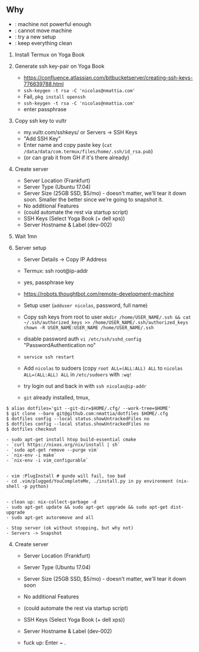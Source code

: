 ## Why
* : machine not powerful enough
* : cannot move machine
* : try a new setup
* : keep everything clean

1. Install Termux on Yoga Book
2. Generate ssh key-pair on Yoga Book
    - https://confluence.atlassian.com/bitbucketserver/creating-ssh-keys-776639788.html
    - `ssh-keygen -t rsa -C 'nicolas@nmattia.com'`
    - Fail, `pkg install openssh`
    - `ssh-keygen -t rsa -C 'nicolas@nmattia.com'`
    - enter passphrase

3. Copy ssh key to vultr
    - my.vultr.com/sshkeys/ or Servers -> SSH Keys
    - "Add SSH Key"
    - Enter name and copy paste key (`cat /data/data/com.termux/files/home/.ssh/id_rsa.pub`)
    - (or can grab it from GH if it's there already)

4. Create server
    - Server Location (Frankfurt)
    - Server Type (Ubuntu 17.04)
    - Server Size (25GB SSD, $5/mo) - doesn't matter, we'll tear it down soon.
      Smaller the better since we're going to snapshot it.
    - No additional Features
    - (could automate the rest via startup script)
    - SSH Keys (Select Yoga Book (+ dell xps))
    - Server Hostname & Label (dev-002)

5. Wait 1mn

6. Server setup
    - Server Details -> Copy IP Address
    - Termux: ssh root@ip-addr
    - yes, passphrase key
    - https://robots.thoughtbot.com/remote-development-machine
    - Setup user (`adduser nicolas`, password, full name)
    - Copy ssh keys from root to user
        `mkdir /home/USER_NAME/.ssh && cat ~/.ssh/authorized_keys >> /home/USER_NAME/.ssh/authorized_keys`
        `chown -R USER_NAME:USER_NAME /home/USER_NAME/.ssh`

    - disable password auth
        `vi /etc/ssh/sshd_config`
        "PasswordAuthentication no"
    - `service ssh restart`

    - Add `nicolas` to sudoers (copy `root ALL=(ALL:ALL) ALL` to `nicolas ALL=(ALL:ALL) ALL` in `/etc/sudoers` with `:wq!`

    - try login out and back in with `ssh nicolas@ip-addr`
    - `git` already installed, tmux,
``` shell
$ alias dotfiles='git --git-dir=$HOME/.cfg/ --work-tree=$HOME'
$ git clone --bare git@github.com:nmattia/dotfiles $HOME/.cfg
$ dotfiles config --local status.showUntrackedFiles no
$ dotfiles config --local status.showUntrackedFiles no
$ dotfiles checkout
```
    - sudo apt-get install htop build-essential cmake
    - `curl https://nixos.org/nix/install | sh`
    - `sudo apt-get remove --purge vim`
    - `nix-env -i make`
    - `nix-env -i vim_configurable`


    - vim :PlugInstall # gundo will fail, too bad
    - cd .vim/plugged/YouCompleteMe, ./install.py in py environment (nix-shell -p python)


    - clean up: nix-collect-garbage -d
    - sudo apt-get update && sudo apt-get upgrade && sudo apt-get dist-upgrade
    - sudo apt-get autoremove and all

    - Stop server (ok without stopping, but why not)
    - Servers -> Snapshot


4. Create server
    - Server Location (Frankfurt)
    - Server Type (Ubuntu 17.04)
    - Server Size (25GB SSD, $5/mo) - doesn't matter, we'll tear it down soon
    - No additional Features
    - (could automate the rest via startup script)
    - SSH Keys (Select Yoga Book (+ dell xps))
    - Server Hostname & Label (dev-002)


    - fuck up: Enter ~ .








